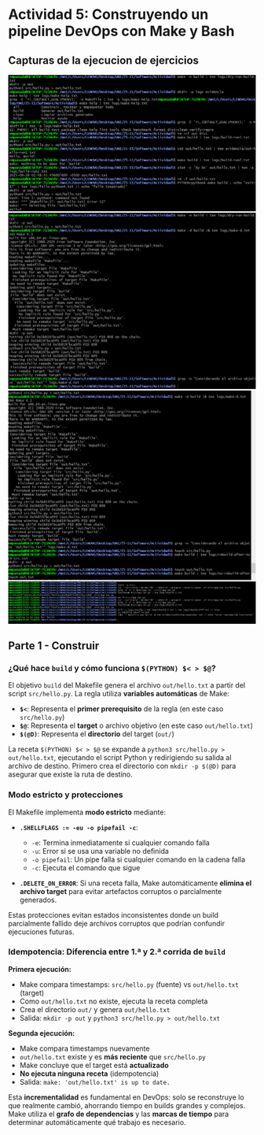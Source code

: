 # Actividad 5: Construyendo un pipeline DevOps con Make y Bash
## Capturas de la ejecucion de ejercicios

![Terminal](imagenes/Ejercicios_1_2_y_3.png)
![Terminal](imagenes/Ejercicio4_completo.png)
![Terminal](imagenes/Ejercicio6.png)
![Terminal](imagenes/Ejercicios_7_y_8.png)

## Parte 1 - Construir

### ¿Qué hace `build` y cómo funciona `$(PYTHON) $< > $@`?

El objetivo `build` del Makefile genera el archivo `out/hello.txt` a partir del script `src/hello.py`. La regla utiliza **variables automáticas** de Make:

- **`$<`**: Representa el **primer prerequisito** de la regla (en este caso `src/hello.py`)
- **`$@`**: Representa el **target** o archivo objetivo (en este caso `out/hello.txt`)
- **`$(@D)`**: Representa el **directorio** del target (`out/`)

La receta `$(PYTHON) $< > $@` se expande a `python3 src/hello.py > out/hello.txt`, ejecutando el script Python y redirigiendo su salida al archivo de destino. Primero crea el directorio con `mkdir -p $(@D)` para asegurar que existe la ruta de destino.

### Modo estricto y protecciones

El Makefile implementa **modo estricto** mediante:

- **`.SHELLFLAGS := -eu -o pipefail -c`**: 
  - `-e`: Termina inmediatamente si cualquier comando falla
  - `-u`: Error si se usa una variable no definida  
  - `-o pipefail`: Un pipe falla si cualquier comando en la cadena falla
  - `-c`: Ejecuta el comando que sigue

- **`.DELETE_ON_ERROR`**: Si una receta falla, Make automáticamente **elimina el archivo target** para evitar artefactos corruptos o parcialmente generados.

Estas protecciones evitan estados inconsistentes donde un build parcialmente fallido deje archivos corruptos que podrían confundir ejecuciones futuras.

### Idempotencia: Diferencia entre 1.ª y 2.ª corrida de `build`

**Primera ejecución:**
- Make compara timestamps: `src/hello.py` (fuente) vs `out/hello.txt` (target)
- Como `out/hello.txt` no existe, ejecuta la receta completa
- Crea el directorio `out/` y genera `out/hello.txt`
- Salida: `mkdir -p out` y `python3 src/hello.py > out/hello.txt`

**Segunda ejecución:**
- Make compara timestamps nuevamente
- `out/hello.txt` existe y es **más reciente** que `src/hello.py`
- Make concluye que el target está **actualizado**
- **No ejecuta ninguna receta** (idempotencia)
- Salida: `make: 'out/hello.txt' is up to date.`

Esta **incrementalidad** es fundamental en DevOps: solo se reconstruye lo que realmente cambió, ahorrando tiempo en builds grandes y complejos. Make utiliza el **grafo de dependencias** y las **marcas de tiempo** para determinar automáticamente qué trabajo es necesario.
